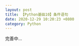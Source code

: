 ```yaml
---
layout: post
title: 【Python基础10】条件语句
date: 2020-12-29 10:20:23 +0800
category: Python 
---
```




完善中...
